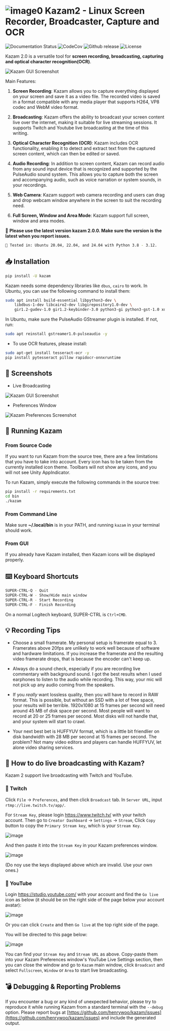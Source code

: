 # ![image0](https://raw.githubusercontent.com/henrywoo/kazam/master/kazam.png) Kazam2 - Linux Screen Recorder, Broadcaster, Capture and OCR

![Documentation Status](https://readthedocs.org/projects/hiq/badge/?version=latest) ![CodeCov](https://codecov.io/gh/uber/athenadriver/branch/master/graph/badge.svg) ![Github release](https://img.shields.io/badge/release-v2.0.0-red) ![License](https://img.shields.io/badge/License-Apache--2.0-red)

Kazam 2.0 is a versatile tool for **screen recording, broadcasting, capturing and optical character recognition(OCR)**.

![Kazam GUI Screenshot](https://raw.githubusercontent.com/henrywoo/images/main/kazam.png)

Main Features:

1. **Screen Recording**: Kazam allows you to capture everything displayed on your screen and save it as a video file. The recorded video is saved in a format compatible with any media player that supports H264, VP8 codec and WebM video format.

2. **Broadcasting**: Kazam offers the ability to broadcast your screen content live over the internet, making it suitable for live streaming sessions. It supports Twitch and Youtube live broadcasting at the time of this writing.

3. **Optical Character Recognition (OCR)**: Kazam includes OCR functionality, enabling it to detect and extract text from the captured screen content, which can then be edited or saved.

4. **Audio Recording**: In addition to screen content, Kazam can record audio from any sound input device that is recognized and supported by the PulseAudio sound system. This allows you to capture both the screen and accompanying audio, such as voice narration or system sounds, in your recordings.

5. **Web Camera**: Kazam support web camera recording and users can drag and drop webcam window anywhere in the screen to suit the recording need.

6. **Full Screen, Window and Area Mode**: Kazam support full screen, window and area modes.

📌 **Please use the latest version kazam 2.0.0. Make sure the version is the latest when you report issues.**

```bash
🍄 Tested in: Ubuntu 20.04, 22.04, and 24.04 with Python 3.8 - 3.12.
```

## 📥 Installation

```bash
pip install -U kazam
```

Kazam needs some dependency libraries like `dbus`, `cairo` to work. In Ubuntu, you can use the following command to install them:

```bash
sudo apt install build-essential libpython3-dev \
    libdbus-1-dev libcairo2-dev libgirepository1.0-dev \
    gir1.2-gudev-1.0 gir1.2-keybinder-3.0 python3-gi python3-gst-1.0 xdotool -y
```

In Ubuntu, make sure the PulseAudio GStreamer plugin is installed. If not, run:

```bash
sudo apt reinstall gstreamer1.0-pulseaudio -y
```

- To use OCR features, please install:

```bash
sudo apt-get install tesseract-ocr -y
pip install pytesseract pillow rapidocr-onnxruntime
```

## 🧸 Screenshots

- Live Broadcasting

![Kazam GUI Screenshot](https://raw.githubusercontent.com/henrywoo/images/main/live.png)

- Preferences Window

![Kazam Preferences Screenshot](https://raw.githubusercontent.com/henrywoo/images/main/prefs.png)

## 💎 Running Kazam

### From Source Code

If you want to run Kazam from the source tree, there are a few limitations that you have to take into account. Every icon has to be taken from the currently installed icon theme. Toolbars will not show any icons, and you will not see Unity AppIndicator.

To run Kazam, simply execute the following commands in the source tree:

```bash
pip install -r requirements.txt
cd bin
./kazam
```

### From Command Line

Make sure **~/.local/bin** is in your PATH, and running `kazam` in your terminal should work.

### From GUI

If you already have Kazam installed, then Kazam icons will be displayed properly.

## ⌨️ Keyboard Shortcuts

```bash
SUPER-CTRL-Q - Quit
SUPER-CTRL-W - Show/Hide main window
SUPER-CTRL-R - Start Recording
SUPER-CTRL-F - Finish Recording
```

On a normal Logitech keyboard, SUPER-CTRL is `Ctrl+CMD`.

## 💡 Recording Tips

- Choose a small framerate. My personal setup is framerate equal to 3. Framerates above 20fps are unlikely to work well because of software and hardware limitations. If you increase the framerate and the resulting video framerate drops, that is because the encoder can't keep up.

- Always do a sound check, especially if you are recording live commentary with background sound. I got the best results when I used earphones to listen to the audio while recording. This way, your mic will not pick up any audio coming from the speakers.

- If you _really_ want lossless quality, then you will have to record in RAW format. This is possible, but without an SSD with a lot of free space, your results will be terrible. 1920x1080 at 15 frames per second will need around 45 MB of disk space per second. Most people will want to record at 20 or 25 frames per second. Most disks will not handle that, and your system will start to crawl.

- Your next best bet is HUFFYUV format, which is a little bit friendlier on disk bandwidth with 28 MB per second at 15 frames per second. The problem? Not many video editors and players can handle HUFFYUV, let alone video sharing services.

## 🎤 How to do live broadcasting with Kazam?

Kazam 2 support live broadcasting with Twitch and YouTube.

### 🥁 Twitch

Click `File` -> `Preferences`, and then click `Broadcast` tab. In `Server URL`, input `rtmp://live.twitch.tv/app/`.

For `Stream Key`, please login https://www.twitch.tv/ with your twitch account. Then go to `Creator Dashboard` -> `Settings` -> `Stream`, Click `Copy` button to copy the `Primary Stream key`, which is your `Stream Key`.

![image](https://github.com/user-attachments/assets/13098998-2298-45a6-8136-35c04e3f021c)

And then paste it into the `Stream Key` in your Kazam preferences window.

![image](https://github.com/user-attachments/assets/962d73f0-3822-4ec1-ad65-cd5824f274a5)

(Do noy use the keys displayed above which are invalid. Use your own ones.)

### 🥔 YouTube

Login https://studio.youtube.com/ with your account and find the `Go live` icon as below (it should be on the right side of the page below your account avatar):

![image](https://github.com/user-attachments/assets/a71e7bb7-3470-4f14-9d92-7b1ca0d73831)

Or you can click `Create` and then `Go live` at the top right side of the page.

You will be directed to this page below:

![image](https://github.com/user-attachments/assets/a522d6c9-5129-4ba7-b1d0-c01ef719237f)

You can find your `Stream Key` and `Stream URL` as above. Copy-paste them into your Kazam Preferences window's YouTube Live Settings section, then you can close the window and go to `Kazam` main window, click `Broadcast` and select `Fullscreen`, `Window` or `Area` to start live broadcasting.


## 💣 Debugging & Reporting Problems

If you encounter a bug or any kind of unexpected behavior, please try to reproduce it while running Kazam from a standard terminal with the `--debug` option. Please report bugs at [https://github.com/henrywoo/kazam/issues](https://github.com/henrywoo/kazam/issues) and include the generated output.

